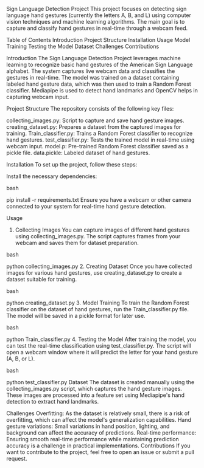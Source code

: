 Sign Language Detection Project
This project focuses on detecting sign language hand gestures (currently the letters A, B, and L) using computer vision techniques and machine learning algorithms. The main goal is to capture and classify hand gestures in real-time through a webcam feed.

Table of Contents
Introduction
Project Structure
Installation
Usage
Model Training
Testing the Model
Dataset
Challenges
Contributions

Introduction
The Sign Language Detection Project leverages machine learning to recognize basic hand gestures of the American Sign Language alphabet. The system captures live webcam data and classifies the gestures in real-time. The model was trained on a dataset containing labeled hand gesture data, which was then used to train a Random Forest classifier. Mediapipe is used to detect hand landmarks and OpenCV helps in capturing webcam input.

Project Structure
The repository consists of the following key files:

collecting_images.py: Script to capture and save hand gesture images.
creating_dataset.py: Prepares a dataset from the captured images for training.
Train_classifier.py: Trains a Random Forest classifier to recognize hand gestures.
test_classifier.py: Tests the trained model in real-time using webcam input.
model.p: Pre-trained Random Forest classifier saved as a pickle file.
data.pickle: Labeled dataset of hand gestures.

Installation
To set up the project, follow these steps:


Install the necessary dependencies:

bash

pip install -r requirements.txt
Ensure you have a webcam or other camera connected to your system for real-time hand gesture detection.

Usage
1. Collecting Images
You can capture images of different hand gestures using collecting_images.py. The script captures frames from your webcam and saves them for dataset preparation.



bash

python collecting_images.py
2. Creating Dataset
Once you have collected images for various hand gestures, use creating_dataset.py to create a dataset suitable for training.



bash

python creating_dataset.py
3. Model Training
To train the Random Forest classifier on the dataset of hand gestures, run the Train_classifier.py file. The model will be saved in a pickle format for later use.

bash

python Train_classifier.py
4. Testing the Model
After training the model, you can test the real-time classification using test_classifier.py. The script will open a webcam window where it will predict the letter for your hand gesture (A, B, or L).

bash

python test_classifier.py
Dataset
The dataset is created manually using the collecting_images.py script, which captures the hand gesture images. These images are processed into a feature set using Mediapipe's hand detection to extract hand landmarks.

Challenges
Overfitting: As the dataset is relatively small, there is a risk of overfitting, which can affect the model's generalization capabilities.
Hand gesture variations: Small variations in hand position, lighting, and background can affect the accuracy of predictions.
Real-time performance: Ensuring smooth real-time performance while maintaining prediction accuracy is a challenge in practical implementations.
Contributions
If you want to contribute to the project, feel free to open an issue or submit a pull request.

